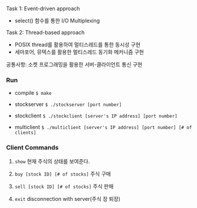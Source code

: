 

  
Task 1: Event-driven approach
- select() 함수를 통한 I/O Multiplexing

Task 2: Thread-based approach
- POSIX thread를 활용하여 멀티스레드를 통한 동시성 구현
- 세마포어, 뮤텍스를 활용한 멀티스레드 동기화 메커니즘 구현

공통사항: 소켓 프로그래밍을 활용한 서버-클라이언트 통신 구현

### Run
- compile
`$ make`

- stockserver
	`$ ./stockserver [port number]`
    
- stockclient
`$ ./stockclient [server's IP address] [port number]`

- multiclient
`$ ./multiclient [server's IP address] [port number] [# of clients]`


### Client Commands
1. `show`
현재 주식의 상태를 보여준다.

2. `buy [stock ID] [# of stocks]`
주식 구매

3. `sell [stock ID] [# of stocks]`
주식 판매

4. `exit`
disconnection with server(주식 장 퇴장)
